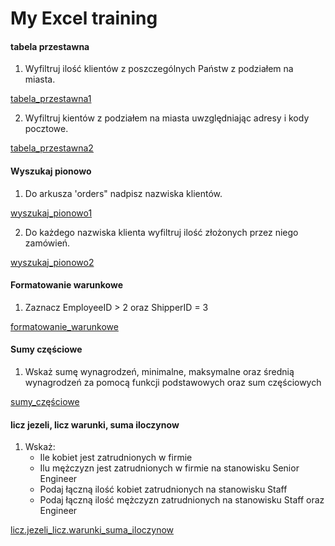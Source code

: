 # My Excel training

#### tabela przestawna

1. Wyfiltruj ilość klientów z poszczególnych Państw z podziałem na miasta.

[tabela_przestawna1](Tabela_przestawna.xlsx)

2. Wyfiltruj kientów z podziałem na miasta uwzględniając adresy i kody pocztowe.

[tabela_przestawna2](tabela_przestawna_2.xlsx)


#### Wyszukaj pionowo
   
1. Do arkusza 'orders" nadpisz nazwiska klientów.

[wyszukaj_pionowo1](wyszukaj_pionowo.xlsx)

2. Do każdego nazwiska klienta wyfiltruj ilość złożonych przez niego zamówień.

[wyszukaj_pionowo2](Tabela_przestawna_na_podstawie_wyszukaj_pionowo.xlsx)


#### Formatowanie warunkowe

1. Zaznacz EmployeeID > 2 oraz ShipperID = 3

[formatowanie_warunkowe](Formatowanie_warunkowe.xlsx)


#### Sumy częściowe

1. Wskaż sumę wynagrodzeń, minimalne, maksymalne oraz średnią wynagrodzeń za pomocą funkcji podstawowych oraz sum częściowych

[sumy_częściowe](sumy_czesciowe.xlsx)


#### licz jezeli, licz warunki, suma iloczynow

1. Wskaż:
   * Ile kobiet jest zatrudnionych w firmie
   * Ilu mężczyzn jest zatrudnionych w firmie na stanowisku Senior Engineer
   * Podaj łączną ilość kobiet zatrudnionych na stanowisku Staff
   * Podaj łączną ilość mężczyzn zatrudnionych na stanowisku Staff oraz Engineer

[licz.jezeli_licz.warunki_suma_iloczynow](licz.jezeli_licz.warunki_sumaIloczynow.xlsx)